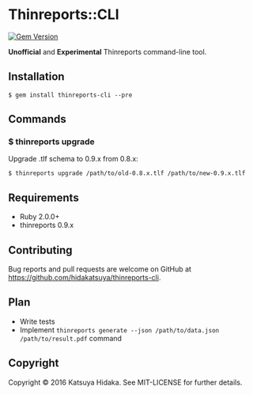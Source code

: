 # Thinreports::CLI

[![Gem Version](https://badge.fury.io/rb/thinreports-cli.svg)](https://badge.fury.io/rb/thinreports-cli)

**Unofficial** and **Experimental** Thinreports command-line tool.

## Installation

    $ gem install thinreports-cli --pre

## Commands

### $ thinreports upgrade

Upgrade .tlf schema to 0.9.x from 0.8.x:

```
$ thinreports upgrade /path/to/old-0.8.x.tlf /path/to/new-0.9.x.tlf
```

## Requirements

 - Ruby 2.0.0+
 - thinreports 0.9.x

## Contributing

Bug reports and pull requests are welcome on GitHub at https://github.com/hidakatsuya/thinreports-cli.

## Plan

 - Write tests
 - Implement `thinreports generate --json /path/to/data.json /path/to/result.pdf` command

## Copyright

Copyright © 2016 Katsuya Hidaka. See MIT-LICENSE for further details.
